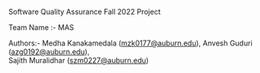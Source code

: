 Software Quality Assurance Fall 2022 Project

Team Name :- MAS

Authors:- Medha Kanakamedala (mzk0177@auburn.edu),
Anvesh Guduri (azg0192@auburn.edu),  
Sajith Muralidhar (szm0227@auburn.edu)

